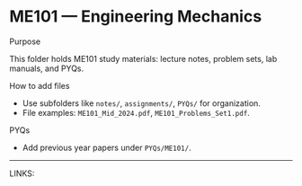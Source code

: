 # ME101 — Engineering Mechanics

Purpose

This folder holds ME101 study materials: lecture notes, problem sets, lab manuals, and PYQs.

How to add files

- Use subfolders like `notes/`, `assignments/`, `PYQs/` for organization.
- File examples: `ME101_Mid_2024.pdf`, `ME101_Problems_Set1.pdf`.

PYQs

- Add previous year papers under `PYQs/ME101/`.

---

LINKS:


